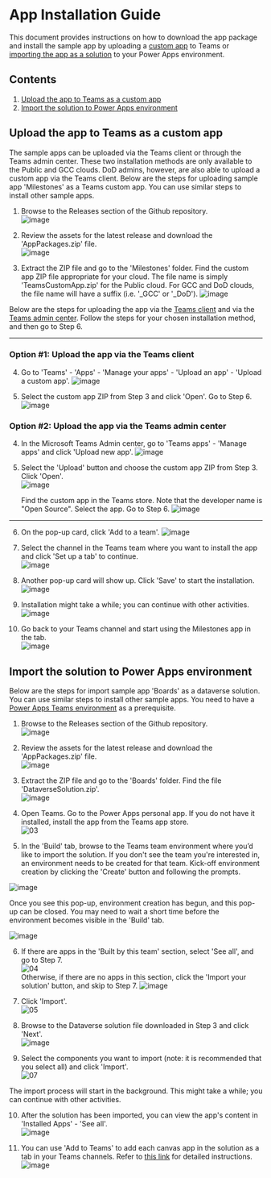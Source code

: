 ﻿# App Installation Guide

This document provides instructions on how to download the app package and install the sample app by uploading a [custom app](https://learn.microsoft.com/en-us/microsoftteams/platform/concepts/deploy-and-publish/apps-upload) to Teams or [importing the app as a solution](https://learn.microsoft.com/en-us/power-apps/teams/import-solution-in-teams) to your Power Apps environment.


## Contents 
1. [Upload the app to Teams as a custom app](#p1)
3. [Import the solution to Power Apps environment](#p2)

## Upload the app to Teams as a custom app<a name="p1"></a>
The sample apps can be uploaded via the Teams client or through the Teams admin center. These two installation methods are only available to the Public and GCC clouds. DoD admins, however, are also able to upload a custom app via the Teams client. Below are the steps for uploading sample app 'Milestones' as a Teams custom app. You can use similar steps to install other sample apps.   

1. Browse to the Releases section of the Github repository.  
![image](https://user-images.githubusercontent.com/84343636/210909295-2cd818b2-c77a-4176-9a8b-f0f76b816956.png)

2. Review the assets for the latest release and download the 'AppPackages.zip' file.  
![image](https://user-images.githubusercontent.com/84343636/210909692-0a65cf3d-7065-4ee3-ac1d-0269d6aac177.png)

3. Extract the ZIP file and go to the 'Milestones' folder. Find the custom app ZIP file appropriate for your cloud. The file name is simply 'TeamsCustomApp.zip' for the Public cloud. For GCC and DoD clouds, the file name will have a suffix (i.e. '\_GCC' or '\_DoD').
![image](https://user-images.githubusercontent.com/84343636/210910318-3ddbcd33-ddbb-44d3-a5c9-0d03f758c47f.png)

Below are the steps for uploading the app via the [Teams client](#p1a) and via the [Teams admin center](#p1b). Follow the steps for your chosen installation method, and then go to Step 6.

---

### Option #1: Upload the app via the Teams client<a name="p1a"></a>

4. Go to 'Teams' - 'Apps' - 'Manage your apps' - 'Upload an app' - 'Upload a custom app'. 
![image](https://user-images.githubusercontent.com/84343636/210911499-c30a25ff-4cc8-4147-b475-3494550fc2b9.png)

5. Select the custom app ZIP from Step 3 and click 'Open'. Go to Step 6.
![image](https://user-images.githubusercontent.com/84343636/210911862-12d03758-7f0b-4cb3-a9f0-f252e75f928d.png)

### Option #2: Upload the app via the Teams admin center<a name="p1b"></a>

4. In the Microsoft Teams Admin center, go to 'Teams apps' - 'Manage apps' and click 'Upload new app'. 
![image](https://user-images.githubusercontent.com/122298060/224442989-cf5e7adf-acf2-4bbd-be55-548f664acf35.png)

5. Select the 'Upload' button and choose the custom app ZIP from Step 3. Click 'Open'.  
![image](https://user-images.githubusercontent.com/84343636/210911862-12d03758-7f0b-4cb3-a9f0-f252e75f928d.png)

   Find the custom app in the Teams store. Note that the developer name is "Open Source". Select the app. Go to Step 6.
![image](https://user-images.githubusercontent.com/122298060/224800653-b2dcf649-ee0f-4e10-a67f-118a073f35f6.png)

---

6. On the pop-up card, click 'Add to a team'.
![image](https://user-images.githubusercontent.com/122298060/224798342-b7284970-2824-4cfe-a52b-31db212a6d8e.png)

7. Select the channel in the Teams team where you want to install the app and click 'Set up a tab' to continue.  
![image](https://user-images.githubusercontent.com/84343636/210912245-68315923-b1aa-47be-be5a-4ef0586d7839.png)

8. Another pop-up card will show up. Click 'Save' to start the installation.  
![image](https://user-images.githubusercontent.com/84343636/210912436-9b92b438-63ee-458a-b78c-6e9aaaf49b89.png)

9. Installation might take a while; you can continue with other activities.  
![image](https://user-images.githubusercontent.com/84343636/210912622-977d484e-8f0f-4d8a-a1a2-4c07064a1170.png)

10. Go back to your Teams channel and start using the Milestones app in the tab.  
![image](https://user-images.githubusercontent.com/84343636/210912785-5e5b0048-506f-49dd-8763-5a8403d58dbc.png)

## Import the solution to Power Apps environment<a name="p2"></a>
Below are the steps for import sample app 'Boards' as a dataverse solution. You can use similar steps to install other sample apps.
You need to have a [Power Apps Teams environment](https://learn.microsoft.com/en-us/power-platform/admin/about-teams-environment) as a prerequisite.

1. Browse to the Releases section of the Github repository.  
![image](https://user-images.githubusercontent.com/84343636/210909295-2cd818b2-c77a-4176-9a8b-f0f76b816956.png)

2. Review the assets for the latest release and download the 'AppPackages.zip' file.  
![image](https://user-images.githubusercontent.com/84343636/210909692-0a65cf3d-7065-4ee3-ac1d-0269d6aac177.png)

3. Extract the ZIP file and go to the 'Boards' folder. Find the file 'DataverseSolution.zip'.  
![image](https://user-images.githubusercontent.com/84343636/210960158-e1c8f9c3-1821-43b7-bd95-63fa51adb858.png)

4. Open Teams. Go to the Power Apps personal app. If you do not have it installed, install the app from the Teams app store.  
![03](https://user-images.githubusercontent.com/84343636/210960240-224a9a54-5bd6-40a7-9b09-07af23847027.jpeg)

5. In the 'Build' tab, browse to the Teams team environment where you’d like to import the solution. If you don't see the team you're interested in, an environment needs to be created for that team. Kick-off environment creation by clicking the 'Create' button and following the prompts.

![image](https://user-images.githubusercontent.com/122298060/222273910-ee15efdc-c808-4d33-95e3-05a5f97d33dc.png)

Once you see this pop-up, environment creation has begun, and this pop-up can be closed. You may need to wait a short time before the environment becomes visible in the 'Build' tab.

![image](https://user-images.githubusercontent.com/122298060/224439408-d5afef83-6f10-45bd-89fc-4846063beae0.png)

6. If there are apps in the 'Built by this team' section, select 'See all', and go to Step 7.  
![04](https://user-images.githubusercontent.com/84343636/210960269-fec54f92-8d0f-44bc-85b2-1182f6414534.jpeg)  
Otherwise, if there are no apps in this section, click the 'Import your solution' button, and skip to Step 7.
![image](https://user-images.githubusercontent.com/122298060/213597055-e0f42705-f15f-4c5f-a642-ae4a6dd55f91.png)

7. Click 'Import'.  
![05](https://user-images.githubusercontent.com/84343636/210960307-3f03e9f4-8833-4884-bfae-09bfd7a09c81.jpeg)

8. Browse to the Dataverse solution file downloaded in Step 3 and click 'Next'.  
![image](https://user-images.githubusercontent.com/84343636/210960530-6d5ac726-1b77-48f3-935d-4ef7312d5b3a.png)

9. Select the components you want to import (note: it is recommended that you select all) and click 'Import'.  
![07](https://user-images.githubusercontent.com/84343636/210960585-cfbebdb2-82e7-4873-9171-697d7b9e0e87.jpeg)

The import process will start in the background. This might take a while; you can continue with other activities.  

10. After the solution has been imported, you can view the app's content in 'Installed Apps' - 'See all'.  
![image](https://user-images.githubusercontent.com/84343636/210960714-6c0e86a0-0673-47f4-96b0-b0fdba1bbe11.png)

11. You can use 'Add to Teams' to add each canvas app in the solution as a tab in your Teams channels. Refer to [this link](https://learn.microsoft.com/en-us/power-apps/teams/embed-teams-app) for detailed instructions.  
![image](https://user-images.githubusercontent.com/84343636/210961683-a46ee0e6-b21d-405d-82ac-a71dbd887519.png)

